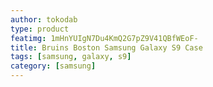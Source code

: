 ```yaml
---
author: tokodab
type: product
featimg: 1mHnYUIgN7Du4KmQ2G7pZ9V41QBfWEoF-
title: Bruins Boston Samsung Galaxy S9 Case
tags: [samsung, galaxy, s9]
category: [samsung]
---
```

